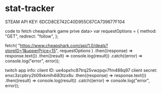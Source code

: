 # stat-tracker

STEAM API KEY: 6DCD8CE742C40D955C67CA739677F104

code to fetch cheapshark game prive data>
var requestOptions = {
method: "GET",
redirect: "follow",
};

fetch(
"https://www.cheapshark.com/api/1.0/deals?storeID=1&upperPrice=15",
requestOptions
)
  .then((response) => response.text())
  .then((result) => console.log(result))
  .catch((error) => console.log("error", error));



twitch app info:
client ID: ue4opxhc87trq25vwzpqv7fm488q97
client secret: enxc3zcpbry2ti09xkmih4i83tzx8u
.then((response) => response.text())
.then((result) => console.log(result))
.catch((error) => console.log("error", error));
